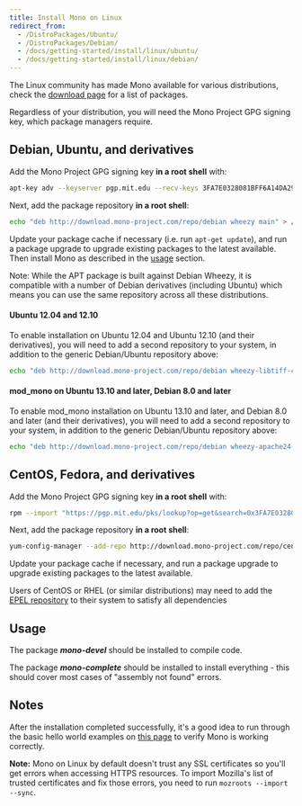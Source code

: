 ```yaml
---
title: Install Mono on Linux
redirect_from:
  - /DistroPackages/Ubuntu/
  - /DistroPackages/Debian/
  - /docs/getting-started/install/linux/ubuntu/
  - /docs/getting-started/install/linux/debian/
---
```


The Linux community has made Mono available for various distributions, check the [download page](/download/) for a list of packages.

Regardless of your distribution, you will need the Mono Project GPG signing key, which package managers require.

Debian, Ubuntu, and derivatives
-------------------------------

Add the Mono Project GPG signing key **in a root shell** with:

``` bash
apt-key adv --keyserver pgp.mit.edu --recv-keys 3FA7E0328081BFF6A14DA29AA6A19B38D3D831EF
```

Next, add the package repository **in a root shell**:

``` bash
echo "deb http://download.mono-project.com/repo/debian wheezy main" > /etc/apt/sources.list.d/mono-xamarin.list
```

Update your package cache if necessary (i.e. run `apt-get update`), and run a package upgrade to upgrade existing packages to the latest available. Then install Mono as described in the [usage](#usage) section.

Note: While the APT package is built against Debian Wheezy, it is compatible with a number of Debian derivatives (including Ubuntu) which means you can use the same repository across all these distributions.

#### Ubuntu 12.04 and 12.10

To enable installation on Ubuntu 12.04 and Ubuntu 12.10 (and their derivatives), you will need to add a second repository to your system, in addition to the generic Debian/Ubuntu repository above:

``` bash
echo "deb http://download.mono-project.com/repo/debian wheezy-libtiff-compat main" >> /etc/apt/sources.list.d/mono-xamarin.list
```

#### mod_mono on Ubuntu 13.10 and later, Debian 8.0 and later

To enable mod_mono installation on Ubuntu 13.10 and later, and Debian 8.0 and later (and their derivatives), you will need to add a second repository to your system, in addition to the generic Debian/Ubuntu repository above:

``` bash
echo "deb http://download.mono-project.com/repo/debian wheezy-apache24-compat main" >> /etc/apt/sources.list.d/mono-xamarin.list
```

CentOS, Fedora, and derivatives
-------------------------------

Add the Mono Project GPG signing key **in a root shell** with:

``` bash
rpm --import "https://pgp.mit.edu/pks/lookup?op=get&search=0x3FA7E0328081BFF6A14DA29AA6A19B38D3D831EF"
```

Next, add the package repository **in a root shell**:

``` bash
yum-config-manager --add-repo http://download.mono-project.com/repo/centos/
```

Update your package cache if necessary, and run a package upgrade to upgrade existing packages to the latest available.

Users of CentOS or RHEL (or similar distributions) may need to add the [EPEL repository](https://fedoraproject.org/wiki/EPEL) to their system to satisfy all dependencies

Usage
-----

The package ***mono-devel*** should be installed to compile code.

The package ***mono-complete*** should be installed to install everything - this should cover most cases of "assembly not found" errors.

Notes
-----

After the installation completed successfully, it's a good idea to run through the basic hello world examples on [this page](/docs/getting-started/mono-basics/) to verify Mono is working correctly.

**Note:** Mono on Linux by default doesn't trust any SSL certificates so you'll get errors when accessing HTTPS resources. To import Mozilla's list of trusted certificates and fix those errors, you need to run `mozroots --import --sync`.
